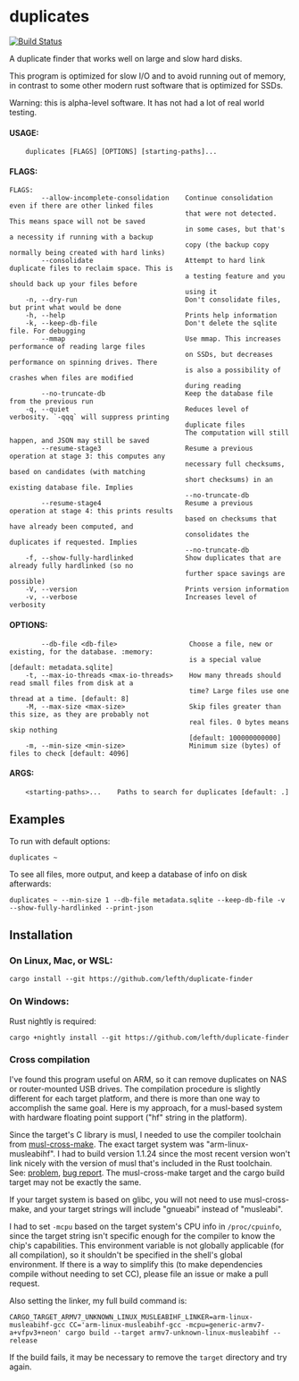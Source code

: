# duplicates

[![Build Status](https://app.travis-ci.com/lefth/duplicate-finder.svg?branch=master)](https://app.travis-ci.com/lefth/duplicate-finder)

A duplicate finder that works well on large and slow hard disks.

This program is optimized for slow I/O and to avoid running out of memory, in contrast to
some other modern rust software that is optimized for SSDs.

Warning: this is alpha-level software. It has not had a lot of real world testing.

#### USAGE:
```
    duplicates [FLAGS] [OPTIONS] [starting-paths]...
```

#### FLAGS:
```
FLAGS:
        --allow-incomplete-consolidation    Continue consolidation even if there are other linked files
                                            that were not detected. This means space will not be saved
                                            in some cases, but that's a necessity if running with a backup
                                            copy (the backup copy normally being created with hard links)
        --consolidate                       Attempt to hard link duplicate files to reclaim space. This is
                                            a testing feature and you should back up your files before
                                            using it
    -n, --dry-run                           Don't consolidate files, but print what would be done
    -h, --help                              Prints help information
    -k, --keep-db-file                      Don't delete the sqlite file. For debugging
        --mmap                              Use mmap. This increases performance of reading large files
                                            on SSDs, but decreases performance on spinning drives. There
                                            is also a possibility of crashes when files are modified
                                            during reading
        --no-truncate-db                    Keep the database file from the previous run
    -q, --quiet                             Reduces level of verbosity. `-qqq` will suppress printing
                                            duplicate files
                                            The computation will still happen, and JSON may still be saved
        --resume-stage3                     Resume a previous operation at stage 3: this computes any
                                            necessary full checksums, based on candidates (with matching
                                            short checksums) in an existing database file. Implies
                                            --no-truncate-db
        --resume-stage4                     Resume a previous operation at stage 4: this prints results
                                            based on checksums that have already been computed, and
                                            consolidates the duplicates if requested. Implies
                                            --no-truncate-db
    -f, --show-fully-hardlinked             Show duplicates that are already fully hardlinked (so no
                                            further space savings are possible)
    -V, --version                           Prints version information
    -v, --verbose                           Increases level of verbosity

```

#### OPTIONS:
```
        --db-file <db-file>                  Choose a file, new or existing, for the database. :memory:
                                             is a special value [default: metadata.sqlite]
    -t, --max-io-threads <max-io-threads>    How many threads should read small files from disk at a
                                             time? Large files use one thread at a time. [default: 8]
    -M, --max-size <max-size>                Skip files greater than this size, as they are probably not
                                             real files. 0 bytes means skip nothing
                                             [default: 100000000000]
    -m, --min-size <min-size>                Minimum size (bytes) of files to check [default: 4096]
```

#### ARGS:
```
    <starting-paths>...    Paths to search for duplicates [default: .]
```

## Examples
To run with default options:
```
duplicates ~
```

To see all files, more output, and keep a database of info on disk afterwards:
```
duplicates ~ --min-size 1 --db-file metadata.sqlite --keep-db-file -v --show-fully-hardlinked --print-json
```

## Installation

### On Linux, Mac, or WSL:
```
cargo install --git https://github.com/lefth/duplicate-finder
```
### On Windows:
Rust nightly is required:
```
cargo +nightly install --git https://github.com/lefth/duplicate-finder
```

### Cross compilation
I've found this program useful on ARM, so it can remove duplicates on NAS or router-mounted USB drives.
The compilation procedure is slightly different for each target platform, and there is more than one way
to accomplish the same goal. Here is my approach, for a musl-based system with hardware floating point
support ("hf" string in the platform).

Since the target's C library is musl, I needed to use the compiler toolchain from [musl-cross-make](https://github.com/richfelker/musl-cross-make).
The exact target system was "arm-linux-musleabihf". I had to build version 1.1.24 since the most recent
version won't link nicely with the version of musl that's included in the Rust toolchain. See: [problem](https://stackoverflow.com/questions/61934997/undefined-reference-to-stat-time64-when-cross-compiling-rust-project-on-mu), [bug report](https://github.com/rust-lang/rust/issues/72274).
The musl-cross-make target and the cargo build target may not be exactly the same.

If your target system is based on glibc, you will not need to use musl-cross-make, and your target strings
will include "gnueabi" instead of "musleabi".

I had to set `-mcpu` based on the target system's CPU info in `/proc/cpuinfo`, since the target string
isn't specific enough for the compiler to know the chip's capabilities. This environment variable is not
globally applicable (for all compilation), so it shouldn't be specified in the shell's global environment.
If there is a way to simplify this (to make dependencies compile without needing to set CC),
please file an issue or make a pull request.

Also setting the linker, my full build command is:
```
CARGO_TARGET_ARMV7_UNKNOWN_LINUX_MUSLEABIHF_LINKER=arm-linux-musleabihf-gcc CC='arm-linux-musleabihf-gcc -mcpu=generic-armv7-a+vfpv3+neon' cargo build --target armv7-unknown-linux-musleabihf --release
```

If the build fails, it may be necessary to remove the `target` directory and try again.
